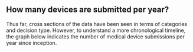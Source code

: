 ## How many devices are submitted per year?

Thus far, cross sections of the data have been seen in terms of categories and decision type. However, to understand a more chronological timeline, the graph below indicates the number of medical device submissions per year since inception.

<canvas id="yearCount"></canvas>
